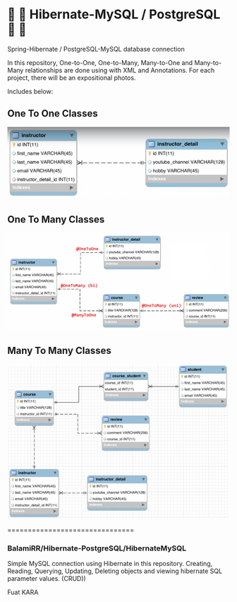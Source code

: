  # :fallen_leaf: :leaves: Hibernate-MySQL / PostgreSQL :leaves: :fallen_leaf:
Spring-Hibernate / PostgreSQL-MySQL database connection

In this repository, One-to-One, One-to-Many, Many-to-One and Many-to-Many relationships are done using with XML and Annotations. For each project, there will be an expositional photos.

Includes below:

     
     
## One To One Classes

  ![alt text](./OneToOne.png)
  
## One To Many Classes

  ![alt text](./OneToMany.png)
  
## Many To Many Classes

  ![alt text](./ManyToMany.png)


===============================

### BalamiRR/Hibernate-PostgreSQL/HibernateMySQL

Simple MySQL connection using Hibernate in this repository.
Creating, Reading, Querying, Updating, Deleting objects and viewing hibernate SQL parameter values. (CRUD))


Fuat KARA




